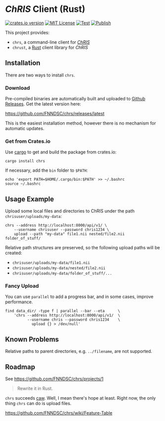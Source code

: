 # _ChRIS_ Client (Rust)

[![crates.io version](https://img.shields.io/crates/v/chrs?label=version)](https://crates.io/crates/chrs)
[![MIT License](https://img.shields.io/github/license/FNNDSC/chrs)](https://github.com/FNNDSC/chrs/blob/master/LICENSE)
[![Test](https://github.com/FNNDSC/chrs/actions/workflows/test.yml/badge.svg)](https://github.com/FNNDSC/chrs/actions/workflows/test.yml)
[![Publish](https://github.com/FNNDSC/chrs/actions/workflows/release.yml/badge.svg)](https://github.com/FNNDSC/chrs/actions/workflows/release.yml)

This project provides:

- `chrs`, a command-line client for [_ChRIS_](https://chrisproject.org/)
- `chrust`, a [Rust](https://www.rust-lang.org/) client library for _ChRIS_

## Installation

There are two ways to install `chrs`.

### Download

Pre-compiled binaries are automatically built and uploaded to
[Github Releases](https://github.com/FNNDSC/chrs/releases).
Get the latest version here:

https://github.com/FNNDSC/chrs/releases/latest

This is the easiest installation method, however there is no
mechanism for automatic updates.


### Get from Crates.io

Use [cargo](https://doc.rust-lang.org/cargo/) to get and build the
package from crates.io:

```shell
cargo install chrs
```

If necessary, add the `bin` folder to `$PATH`:

```shell
echo 'export PATH=$HOME/.cargo/bin:$PATH' >> ~/.bashrc
source ~/.bashrc
```

## Usage Example

Upload some local files and directories to ChRIS under the path `chrisuser/uploads/my-data`:

```shell
chrs --address http://localhost:8000/api/v1/ \
    --username chrisuser --password chris1234 \
    upload --path "my-data" file1.nii nested/file2.nii folder_of_stuff/
```

Relative path structures are preserved, so the following upload paths will be created:

- `chrisuser/uploads/my-data/file1.nii`
- `chrisuser/uploads/my-data/nested/file2.nii`
- `chrisuser/uploads/my-data/folder_of_stuff/...`

### Fancy Upload

You can use `parallel` to add a progress bar, and in some cases, improve performance.

```shell
find data_dir/ -type f | parallel --bar --eta      \
    'chrs --address http://localhost:8000/api/v1/  \
          --username chris --password chris1234    \
            upload {} > /dev/null'
```

## Known Problems

Relative paths to parent directories, e.g. `../filename`, are not supported.

## Roadmap

See https://github.com/FNNDSC/chrs/projects/1

> Rewrite it in Rust.

`chrs` succeeds [caw](https://github.com/FNNDSC/caw).
Well, I mean there's hope at least.
Right now, the only thing `chrs` can do is upload files.

https://github.com/FNNDSC/chrs/wiki/Feature-Table
